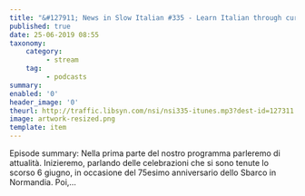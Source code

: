```yaml
---
title: "&#127911; News in Slow Italian #335 - Learn Italian through current events"
published: true
date: 25-06-2019 08:55
taxonomy:
    category:
         - stream
    tag:
         - podcasts
summary:
enabled: '0'
header_image: '0'
theurl: http://traffic.libsyn.com/nsi/nsi335-itunes.mp3?dest-id=127311
image: artwork-resized.png
template: item
---
```

 
Episode summary: Nella prima parte del nostro programma parleremo di attualità. Inizieremo, parlando delle celebrazioni che si sono tenute lo scorso 6 giugno, in occasione del 75esimo anniversario dello Sbarco in Normandia. Poi,…
